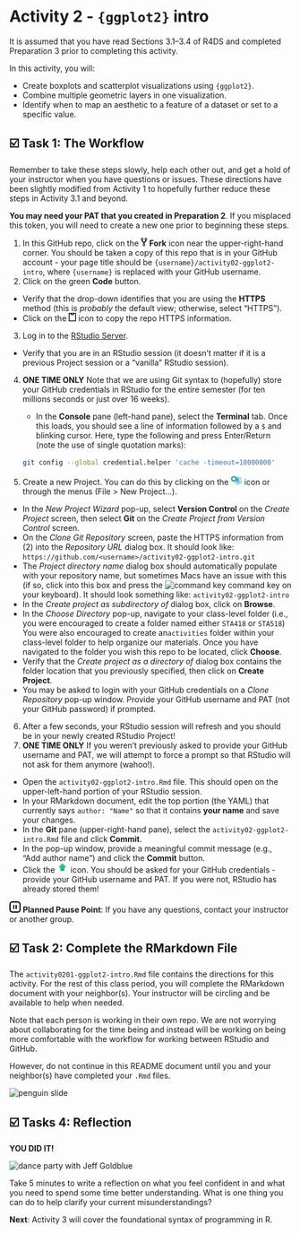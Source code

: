 Activity 2 - `{ggplot2}` intro
================

It is assumed that you have read Sections 3.1–3.4 of R4DS and completed
Preparation 3 prior to completing this activity.

In this activity, you will:

-   Create boxplots and scatterplot visualizations using `{ggplot2}`.
-   Combine multiple geometric layers in one visualization.
-   Identify when to map an aesthetic to a feature of a dataset or set
    to a specific value.

## ☑️ Task 1: The Workflow

Remember to take these steps slowly, help each other out, and get a hold
of your instructor when you have questions or issues. These directions
have been slightly modified from Activity 1 to hopefully further reduce
these steps in Activity 3.1 and beyond.

**You may need your PAT that you created in Preparation 2**. If you
misplaced this token, you will need to create a new one prior to
beginning these steps.

1.  In this GitHub repo, click on the ![fork](README-img/fork-icon.png)
    **Fork** icon near the upper-right-hand corner. You should be taken
    a copy of this repo that is in your GitHub account - your page title
    should be `{username}/activity02-ggplot2-intro`, where `{username}`
    is replaced with your GitHub username.
2.  Click on the green **Code** button.

-   Verify that the drop-down identifies that you are using the
    **HTTPS** method (this is *probably* the default view; otherwise,
    select “HTTPS”).
-   Click on the ![clipboard](README-img/clipboard-icon.png) icon to
    copy the repo HTTPS information.

3.  Log in to the [RStudio Server](https://rstudio.gvsu.edu/).

-   Verify that you are in an RStudio session (it doesn’t matter if it
    is a previous Project session or a “vanilla” RStudio session).

4.  **ONE TIME ONLY** Note that we are using Git syntax to (hopefully)
    store your GitHub credentials in RStudio for the entire semester
    (for ten millions seconds or just over 16 weeks).
    -   In the **Console** pane (left-hand pane), select the
        **Terminal** tab. Once this loads, you should see a line of
        information followed by a `$` and blinking cursor. Here, type
        the following and press Enter/Return (note the use of single
        quotation marks):

    ``` bash
    git config --global credential.helper 'cache -timeout=10000000'
    ```
5.  Create a new Project. You can do this by clicking on the
    <img src="README-img/new-project-icon.png" alt="new project" width = "20"/>
    icon or through the menus (File &gt; New Project…).

-   In the *New Project Wizard* pop-up, select **Version Control** on
    the *Create Project* screen, then select **Git** on the *Create
    Project from Version Control* screen.
-   On the *Clone Git Repository* screen, paste the HTTPS information
    from (2) into the *Repository URL* dialog box. It should look like:
    `https://github.com/<username>/activity02-ggplot2-intro.git`
-   The *Project directory name* dialog box should automatically
    populate with your repository name, but sometimes Macs have an issue
    with this (if so, click into this box and press the ![command
    key](README-img/command-key-icon.png) command key on your keyboard).
    It should look something like: `activity02-ggplot2-intro`
-   In the *Create project as subdirectory of* dialog box, click on
    **Browse**.
-   In the *Choose Directory* pop-up, navigate to your class-level
    folder (i.e., you were encouraged to create a folder named either
    `STA418` or `STA518`) You were also encouraged to create
    an`activities` folder within your class-level folder to help
    organize our materials. Once you have navigated to the folder you
    wish this repo to be located, click **Choose**.
-   Verify that the *Create project as a directory of* dialog box
    contains the folder location that you previously specified, then
    click on **Create Project**.
-   You may be asked to login with your GitHub credentials on a *Clone
    Repository* pop-up window. Provide your GitHub username and PAT (not
    your GitHub password) if prompted.

6.  After a few seconds, your RStudio session will refresh and you
    should be in your newly created RStudio Project!
7.  **ONE TIME ONLY** If you weren’t previously asked to provide your
    GitHub username and PAT, we will attempt to force a prompt so that
    RStudio will not ask for them anymore (wahoo!).

-   Open the `activity02-ggplot2-intro.Rmd` file. This should open on
    the upper-left-hand portion of your RStudio session.
-   In your RMarkdown document, edit the top portion (the YAML) that
    currently says `author: "Name"` so that it contains **your name**
    and save your changes.
-   In the **Git** pane (upper-right-hand pane), select the
    `activity02-ggplot2-intro.Rmd` file and click **Commit**.
-   In the pop-up window, provide a meaningful commit message (e.g.,
    “Add author name”) and click the **Commit** button.
-   Click the
    <img src="README-img/push-icon.png" alt="push" width = "20"/> icon.
    You should be asked for your GitHub credentials - provide your
    GitHub username and PAT. If you were not, RStudio has already stored
    them!

<img src="README-img/noun_pause.png" alt="pause" width = "20"/>
<b>Planned Pause Point</b>: If you have any questions, contact your
instructor or another group.

## ☑️ Task 2: Complete the RMarkdown File

The `activity0201-ggplot2-intro.Rmd` file contains the directions for
this activity. For the rest of this class period, you will complete the
RMarkdown document with your neighbor(s). Your instructor will be
circling and be available to help when needed.

Note that each person is working in their own repo. We are not worrying
about collaborating for the time being and instead will be working on
being more comfortable with the workflow for working between RStudio and
GitHub.

However, do not continue in this README document until you and your
neighbor(s) have completed your `.Rmd` files.

![penguin
slide](https://media.giphy.com/media/4KALRmOb8uwbC/giphy.gif "stuck penguin becomes un-stuck")

## ☑️ Tasks 4: Reflection

**YOU DID IT!**

![dance party with Jeff
Goldblue](https://media.giphy.com/media/35HTaxVJWzp2QOShct/giphy.gif?cid=ecf05e47bcsh7c4noucp4tgbb6okq9sdn1zcd4tmn0qj21ym&rid=giphy.gif&ct=g)

Take 5 minutes to write a reflection on what you feel confident in and
what you need to spend some time better understanding. What is one thing
you can do to help clarify your current misunderstandings?

**Next**: Activity 3 will cover the foundational syntax of programming
in R.
